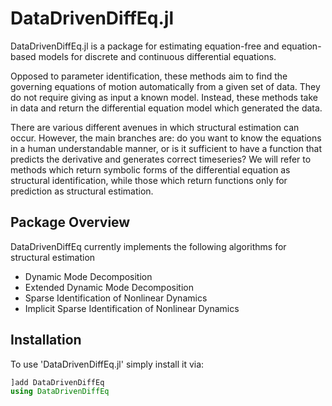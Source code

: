 # DataDrivenDiffEq.jl

DataDrivenDiffEq.jl is a package for estimating equation-free and equation-based models for discrete and continuous differential equations.

Opposed to parameter identification, these methods aim to find the governing equations of motion automatically from a given set of data. They do not require giving as input a known model. Instead, these methods take in data and return the differential equation model which generated the data.

There are various different avenues in which structural estimation can occur. However, the main branches are: do you want to know the equations in a human understandable manner, or is it sufficient to have a function that predicts the derivative and generates correct timeseries? We will refer to methods which return symbolic forms of the differential equation as structural identification, while those which return functions only for prediction as structural estimation.

## Package Overview

DataDrivenDiffEq currently implements the following algorithms for
structural estimation

+ Dynamic Mode Decomposition
+ Extended Dynamic Mode Decomposition
+ Sparse Identification of Nonlinear Dynamics
+ Implicit Sparse Identification of Nonlinear Dynamics


## Installation

To use 'DataDrivenDiffEq.jl' simply install it via:

```julia
]add DataDrivenDiffEq
using DataDrivenDiffEq
```
